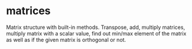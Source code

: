 # matrices
Matrix structure with built-in methods. Transpose, add, multiply matrices, multiply matrix with a scalar value, find out min/max element of the matrix as well as if the given matrix is orthogonal or not. 
